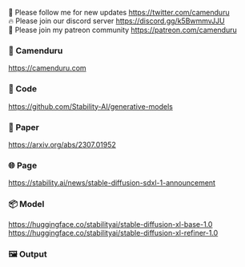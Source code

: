 🐣 Please follow me for new updates https://twitter.com/camenduru <br />
🔥 Please join our discord server https://discord.gg/k5BwmmvJJU <br />
🥳 Please join my patreon community https://patreon.com/camenduru <br />

### 🧿 Camenduru
https://camenduru.com

### 🧬 Code
https://github.com/Stability-AI/generative-models

### 📄 Paper
https://arxiv.org/abs/2307.01952

### 🌐 Page
https://stability.ai/news/stable-diffusion-sdxl-1-announcement

### 📦 Model
https://huggingface.co/stabilityai/stable-diffusion-xl-base-1.0 <br />
https://huggingface.co/stabilityai/stable-diffusion-xl-refiner-1.0 <br />

### 🖼 Output

